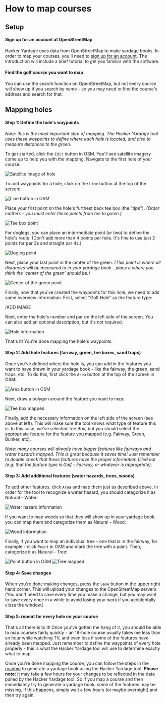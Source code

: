 # How to map courses

## Setup

#### Sign up for an account at OpenStreetMap

Hacker Yardage uses data from OpenStreetMap to make yardage books. In order to map your courses, you'll need to [sign up for an account](https://www.openstreetmap.org/user/new). The introduction will include a brief tutorial to get you familiar with the software.

#### Find the golf course you want to map

You can use the search function on OpenStreetMap, but not every course will show up if you search by name - so you may need to find the course's address and search for that.

## Mapping holes

#### Step 1: Define the hole's waypoints

*Note: this is the most important step of mapping. The Hacker Yardage tool uses these waypoints to define where each hole is located, and also to measure distances to the green.*

To get started, click the ```Edit``` button in OSM. You'll see satellite imagery come up to help you with the mapping. Navigate to the first hole of your course:

![Satellite image of hole](images/satellite.png)

To add waypoints for a hole, click on the ```Line``` button at the top of the screen:

![Line button in OSM](images/line.png)

Place your first point on the hole's furthest back tee box (the "tips"). *(Order matters - you must enter these points from tee to green.)*

![Tee box point](images/first_point.png)

For doglegs, you can place an intermediate point (or two) to define the hole's route. (Don't add more than 4 points per hole. It's fine to use just 2 points for par 3s and straight par 4s.)

![Dogleg point](images/second_point.png)

Next, place your last point in the center of the green. *(This point is where all distances will be measured to in your yardage book - place it where you think the 'center of the green' should be.)*

![Center of the green point](images/third_point.png)

Finally, now that you've created the waypoints for this hole, we need to add some overview information. First, select "Golf Hole" as the feature type:

/ADD IMAGE

Next, enter the hole's number and par on the left side of the screen. You can also add an optional description, but it's not required.

![Hole information](images/hole_info.png)

That's it! You're done mapping the hole's waypoints.

#### Step 2: Add hole features (fairway, green, tee boxes, sand traps)

Once you've defined where the hole is, you can add in the features you want to have drawn in your yardage book - like the fairway, the green, sand traps, etc. To do this, first click the ```Area``` button at the top of the screen in OSM:

![Area button in OSM](images/area.png)

Next, draw a polygon around the feature you want to map:

![Tee box mapped](images/tee_box.png)

Finally, add the necessary information on the left side of the screen (see above at left). This will make sure the tool knows what type of feature this is. In this case, we've selected Tee Box, but you should select the appropriate feature for the feature you mapped (e.g. Fairway, Green, Bunker, etc).

*Note: many courses will already have bigger features like fairways and water hazards mapped. This is great because it saves time! Just remember to double check that these features have the proper information filled out (e.g. that the feature type is Golf - Fairway, or whatever is appropriate).*

#### Step 3: Add additional features (water hazards, trees, woods)

To add other features, click ```Area``` and map them just as described above. In order for the tool to recognize a water hazard, you should categorize it as Natural - Water:

![Water hazard information](images/water.png)

If you want to map woods so that they will show up in your yardage book, you can map them and categorize them as Natural - Wood:

![Wood information](images/woods.png)

Finally, if you want to map an individual tree - one that is in the fairway, for example - click ```Point``` in OSM and mark the tree with a point. Then, categorize it as Natural - Tree:

![Point button in OSM](images/point.png)
![Tree mapped](images/tree.png)

#### Step 4: Save changes

When you're done making changes, press the ```Save``` button in the upper right hand corner. This will upload your changes to the OpenStreetMap servers. (You don't need to save every time you make a change, but you may want to save every once in a while to avoid losing your work if you accidentally close the window.)

#### Step 5: repeat for every hole on your course

That's all there is to it! Once you've gotten the hang of it, you should be able to map courses fairly quickly - an 18-hole course usually takes me less than an hour while watching TV, and even less if some of the features have already been mapped. Just remember to define the waypoints of every hole properly - this is what the Hacker Yardage tool will use to determine exactly what to map.

Once you're done mapping the course, you can follow the steps in the [readme](readme.md) to generate a yardage book using the Hacker Yardage tool. **Please note:** it may take a few hours for your changes to be reflected in the data pulled by the Hacker Yardage tool. So if you map a course and then immediately try to generate a yardage book, some of the features may be missing. If this happens, simply wait a few hours (or maybe overnight) and then try again.
